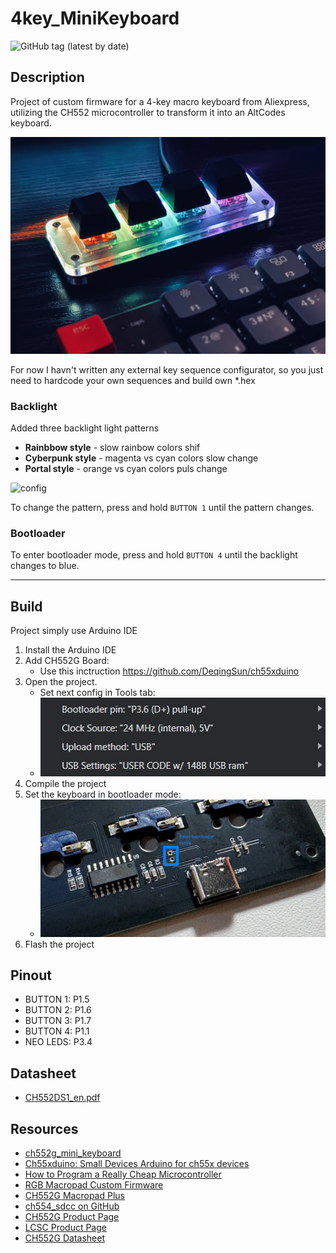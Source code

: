 # 4key_MiniKeyboard

![GitHub tag (latest by date)](https://img.shields.io/github/v/tag/GBenG/4key_MiniKeyboard?label=version)

## Description

Project of custom firmware for a 4-key macro keyboard from Aliexpress, utilizing the CH552 microcontroller to transform it into an AltCodes keyboard. 

![Ali_Keyboard](https://github.com/GBenG/4key_MiniKeyboard/raw/main/img/rd_1.jpg)

For now I havn't written any external key sequence configurator, so you just need to hardcode your own sequences and build own *.hex

### Backlight

Added three backlight light patterns

* **Rainbbow style** - slow rainbow colors shif
* **Cyberpunk style** - magenta vs cyan colors slow change
* **Portal style** - orange vs cyan colors puls change

![config](https://github.com/GBenG/4key_MiniKeyboard/raw/main/img/rd_patterns.png)

To change the pattern, press and hold `BUTTON 1` until the pattern changes.

### Bootloader

To enter bootloader mode, press and hold `BUTTON 4` until the backlight changes to blue.

---

## Build

Project simply use Arduino IDE

1. Install the Arduino IDE
2. Add CH552G Board:
   - Use this inctruction https://github.com/DeqingSun/ch55xduino
3. Open the project.
   - Set next config in Tools tab:
   - ![config](https://github.com/GBenG/4key_MiniKeyboard/raw/main/img/rd_2.jpg)
4. Compile the project
5. Set the keyboard in bootloader mode:
   - ![config](https://github.com/GBenG/4key_MiniKeyboard/raw/main/img/rd_3.jpg)
6. Flash the project


## Pinout

- BUTTON 1: P1.5
- BUTTON 2: P1.6
- BUTTON 3: P1.7
- BUTTON 4: P1.1
- NEO LEDS: P3.4


## Datasheet

- [CH552DS1_en.pdf](https://github.com/GBenG/4key_MiniKeyboard/raw/main/Datasheet/CH552DS1_en.pdf)


## Resources

- [ch552g_mini_keyboard](https://github.com/eccherda/ch552g_mini_keyboard/tree/master)
- [Ch55xduino: Small Devices Arduino for ch55x devices](https://github.com/DeqingSun/ch55xduino)
- [How to Program a Really Cheap Microcontroller](https://hackaday.com/2019/02/17/how-to-program-a-really-cheap-microcontroller/#more-345535)
- [RGB Macropad Custom Firmware](https://hackaday.io/project/189914-rgb-macropad-custom-firmware)
- [CH552G Macropad Plus](https://oshwlab.com/wagiminator/ch552g-macropad-plus)
- [ch554_sdcc on GitHub](https://github.com/Blinkinlabs/ch554_sdcc)
- [CH552G Product Page](https://www.esclabs.in/product/ch552g-8-bit-usb-device-microcontroller/)
- [LCSC Product Page](https://www.lcsc.com/product-detail/Microcontroller-Units-MCUs-MPUs-SOCs_WCH-Jiangsu-Qin-Heng-CH552G_C111292.html?utm_source=digipart&utm_medium=cpc&utm_campaign=CH552G)
- [CH552G Datasheet](http://www.wch-ic.com/downloads/file/309.html)